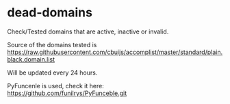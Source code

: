 # dead-domains
Check/Tested domains that are active, inactive or invalid.

Source of the domains tested is https://raw.githubusercontent.com/cbuijs/accomplist/master/standard/plain.black.domain.list

Will be updated every 24 hours.

PyFuncenle is used, check it here: https://github.com/funilrys/PyFunceble.git
